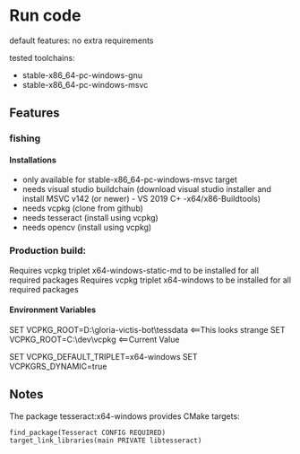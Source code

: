 # Run code

default features: no extra requirements

tested toolchains:

- stable-x86_64-pc-windows-gnu
- stable-x86_64-pc-windows-msvc

## Features

### fishing

#### Installations

- only available for stable-x86_64-pc-windows-msvc target
- needs visual studio buildchain (download visual studio installer and install MSVC v142 (or newer) - VS 2019 C+ -x64/x86-Buildtools)
- needs vcpkg (clone from github)
- needs tesseract (install using vcpkg)
- needs opencv (install using vcpkg)

### Production build:

Requires vcpkg triplet x64-windows-static-md to be installed for all required packages
Requires vcpkg triplet x64-windows to be installed for all required packages

#### Environment Variables


SET VCPKG_ROOT=D:\gloria-victis-bot\tessdata <==This looks strange
SET VCPKG_ROOT=C:\dev\vcpkg <==Current Value

SET VCPKG_DEFAULT_TRIPLET=x64-windows
SET VCPKGRS_DYNAMIC=true

## Notes
The package tesseract:x64-windows provides CMake targets:

    find_package(Tesseract CONFIG REQUIRED)
    target_link_libraries(main PRIVATE libtesseract)
